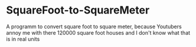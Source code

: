# SquareFoot-to-SquareMeter
A programm to convert square foot to square meter, because Youtubers annoy me with there 120000 square foot houses and I don't know what that is in real units
